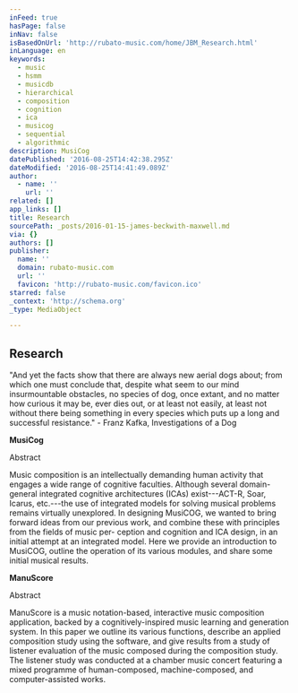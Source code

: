 ```yaml
---
inFeed: true
hasPage: false
inNav: false
isBasedOnUrl: 'http://rubato-music.com/home/JBM_Research.html'
inLanguage: en
keywords:
  - music
  - hsmm
  - musicdb
  - hierarchical
  - composition
  - cognition
  - ica
  - musicog
  - sequential
  - algorithmic
description: MusiCog
datePublished: '2016-08-25T14:42:38.295Z'
dateModified: '2016-08-25T14:41:49.089Z'
author:
  - name: ''
    url: ''
related: []
app_links: []
title: Research
sourcePath: _posts/2016-01-15-james-beckwith-maxwell.md
via: {}
authors: []
publisher:
  name: ''
  domain: rubato-music.com
  url: ''
  favicon: 'http://rubato-music.com/favicon.ico'
starred: false
_context: 'http://schema.org'
_type: MediaObject

---
```

<article style=""><h1>Research</h1><p>"And yet the facts show that there are always new aerial dogs about; from which one must conclude that, despite what seem to our mind insurmountable obstacles, no species of dog, once extant, and no matter how curious it may be, ever dies out, or at least not easily, at least not without there being something in every species which puts up a long and successful resistance." - Franz Kafka, Investigations of a Dog</p></article>

**MusiCog**

Abstract

Music composition is an intellectually demanding human activity that engages a wide range of cognitive faculties. Although several domain-general integrated cognitive architectures (ICAs) exist---ACT-R, Soar, Icarus, etc.---the use of integrated models for solving musical problems remains virtually unexplored. In designing MusiCOG, we wanted to bring forward ideas from our previous work, and combine these with principles from the fields of music per- ception and cognition and ICA design, in an initial attempt at an integrated model. Here we provide an introduction to MusiCOG, outline the operation of its various modules, and share some initial musical results.

**ManuScore**

Abstract

ManuScore is a music notation-based, interactive music composition application, backed by a cognitively-inspired music learning and generation system. In this paper we outline its various functions, describe an applied composition study using the software, and give results from a study of listener evaluation of the music composed during the composition study. The listener study was conducted at a chamber music concert featuring a mixed programme of human-composed, machine-composed, and computer-assisted works.